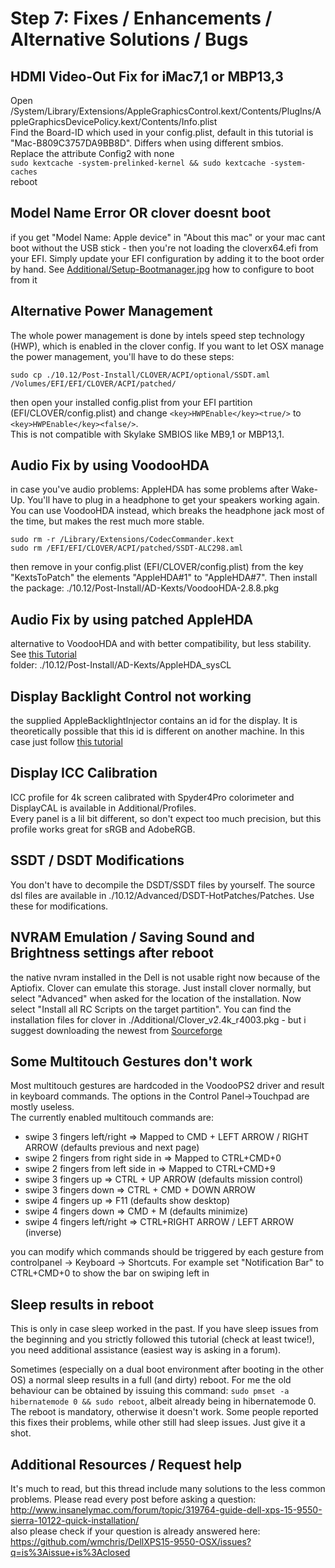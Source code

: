 # Step 7: Fixes / Enhancements / Alternative Solutions / Bugs

## HDMI Video-Out Fix for iMac7,1 or MBP13,3
Open /System/Library/Extensions/AppleGraphicsControl.kext/Contents/PlugIns/AppleGraphicsDevicePolicy.kext/Contents/Info.plist  
Find the Board-ID which used in your config.plist, default in this tutorial is "Mac-B809C3757DA9BB8D". Differs when using different smbios.  
Replace the attribute Config2 with none  
`sudo kextcache -system-prelinked-kernel && sudo kextcache -system-caches`  
reboot 

## Model Name Error OR clover doesnt boot
if you get "Model Name: Apple device" in "About this mac" or your mac cant boot without the USB stick - then you're not loading the cloverx64.efi from your EFI. Simply update your EFI configuration by adding it to the boot order by hand. See [Additional/Setup-Bootmanager.jpg](Additional/Setup-Bootmanager.jpg) how to configure to boot from it 

## Alternative Power Management
The whole power management is done by intels speed step technology (HWP), which is enabled in the clover config. If you want to let OSX manage the power management, you'll have to do these steps:  
```
sudo cp ./10.12/Post-Install/CLOVER/ACPI/optional/SSDT.aml /Volumes/EFI/EFI/CLOVER/ACPI/patched/
```
then open your installed config.plist from your EFI partition (EFI/CLOVER/config.plist) and change `<key>HWPEnable</key><true/>` to `<key>HWPEnable</key><false/>`.  
This is not compatible with Skylake SMBIOS like MB9,1 or MBP13,1.

## Audio Fix by using VoodooHDA
in case you've audio problems: 
AppleHDA has some problems after Wake-Up. You'll have to plug in a headphone to get your speakers working again. You can use VoodooHDA instead, which breaks the headphone jack most of the time, but makes the rest much more stable.
```
sudo rm -r /Library/Extensions/CodecCommander.kext  
sudo rm /EFI/EFI/CLOVER/ACPI/patched/SSDT-ALC298.aml
```
then remove in your config.plist (EFI/CLOVER/config.plist) from the key "KextsToPatch" the elements "AppleHDA#1" to "AppleHDA#7". Then install the package: ./10.12/Post-Install/AD-Kexts/VoodooHDA-2.8.8.pkg  

## Audio Fix by using patched AppleHDA
alternative to VoodooHDA and with better compatibility, but less stability.  
See [this Tutorial](/10.12/Post-Install/AD-Kexts/AppleHDA_sysCL/readme.md)  
folder: ./10.12/Post-Install/AD-Kexts/AppleHDA_sysCL

## Display Backlight Control not working
the supplied AppleBacklightInjector contains an id for the display. It is theoretically possible that this id is different on another machine. In this case just follow [this tutorial](Additional/PatchAppleBacklight_v2/readme.md)

## Display ICC Calibration
ICC profile for 4k screen calibrated with Spyder4Pro colorimeter and DisplayCAL is available in Additional/Profiles.   
Every panel is a lil bit different, so don't expect too much precision, but this profile works great for sRGB and AdobeRGB.

## SSDT / DSDT Modifications
You don't have to decompile the DSDT/SSDT files by yourself. The source dsl files are available in ./10.12/Advanced/DSDT-HotPatches/Patches. Use these for modifications.

## NVRAM Emulation / Saving Sound and Brightness settings after reboot
the native nvram installed in the Dell is not usable right now because of the Aptiofix. Clover can emulate this storage. Just install clover normally, but select "Advanced" when asked for the location of the installation. Now select "Install all RC Scripts on the target partition". You can find the installation files for clover in ./Additional/Clover_v2.4k_r4003.pkg - but i suggest downloading the newest from [Sourceforge](https://sourceforge.net/projects/cloverefiboot/)

## Some Multitouch Gestures don't work
Most multitouch gestures are hardcoded in the VoodooPS2 driver and result in keyboard commands. The options in the Control Panel->Touchpad are mostly useless.  
The currently enabled multitouch commands are:  
* swipe 3 fingers left/right => Mapped to CMD + LEFT ARROW / RIGHT ARROW (defaults previous and next page)
* swipe 2 fingers from right side in => Mapped to CTRL+CMD+0
* swipe 2 fingers from left side in => Mapped to CTRL+CMD+9
* swipe 3 fingers up => CTRL + UP ARROW (defaults mission control)
* swipe 3 fingers down => CTRL + CMD + DOWN ARROW 
* swipe 4 fingers up => F11 (defaults show desktop)
* swipe 4 fingers down => CMD + M (defaults minimize)
* swipe 4 fingers left/right => CTRL+RIGHT ARROW / LEFT ARROW (inverse)
    
you can modify which commands should be triggered by each gesture from controlpanel -> Keyboard -> Shortcuts. For example set "Notification Bar" to CTRL+CMD+0 to show the bar on swiping left in

## Sleep results in reboot
This is only in case sleep worked in the past. If you have sleep issues from the beginning and you strictly followed this tutorial (check at least twice!), you need additional assistance (easiest way is asking in a forum).  
  
Sometimes (especially on a dual boot environment after booting in the other OS) a normal sleep results in a full (and dirty) reboot. For me the old behaviour can be obtained by issuing this command: `sudo pmset -a hibernatemode 0 && sudo reboot`, albeit already being in hibernatemode 0. The reboot is mandatory, otherwise it doesn't work. Some people reported this fixes their problems, while other still had sleep issues. Just give it a shot.

## Additional Resources / Request help
It's much to read, but this thread include many solutions to the less common problems. Please read every post before asking a question:  
http://www.insanelymac.com/forum/topic/319764-guide-dell-xps-15-9550-sierra-10122-quick-installation/  
also please check if your question is already answered here: https://github.com/wmchris/DellXPS15-9550-OSX/issues?q=is%3Aissue+is%3Aclosed